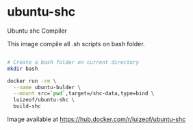 # ubuntu-shc

Ubuntu shc Compiler

This image compile all .sh scripts on bash folder.

```bash

# Create a bash folder on current directory
mkdir bash

docker run -rm \
  --name ubuntu-bulder \
  --mount src=`pwd`,target=/shc-data,type=bind \
  luizeof/ubuntu-shc \
  build-shc
```

Image available at https://hub.docker.com/r/luizeof/ubuntu-shc
